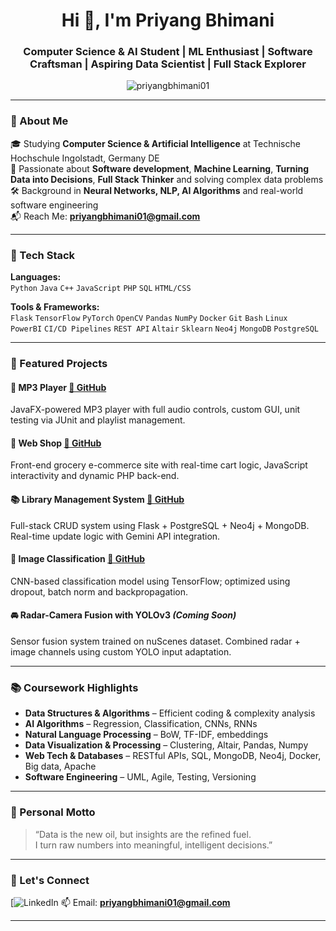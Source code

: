 <h1 align="center">Hi 👋, I'm Priyang Bhimani</h1>
<h3 align="center">Computer Science & AI Student | ML Enthusiast | Software Craftsman | Aspiring Data Scientist | Full Stack Explorer</h3>

<p align="center">
  <img src="https://komarev.com/ghpvc/?username=priyangbhimani01&label=Profile%20views&color=0e75b6&style=flat" alt="priyangbhimani01" />
</p>

---

### 🧠 About Me

🎓 Studying **Computer Science & Artificial Intelligence** at Technische Hochschule Ingolstadt, Germany DE  
🤖 Passionate about **Software development**, **Machine Learning**, **Turning Data into Decisions**, **Full Stack Thinker** and solving complex data problems  
🛠 Background in **Neural Networks, NLP, AI Algorithms** and real-world software engineering  
📬 Reach Me: **priyangbhimani01@gmail.com**  

---

### 💼 Tech Stack

**Languages:**  
`Python` `Java` `C++` `JavaScript` `PHP` `SQL` `HTML/CSS`

**Tools & Frameworks:**  
`Flask` `TensorFlow` `PyTorch` `OpenCV` `Pandas` `NumPy` `Docker` `Git` `Bash` `Linux`  
`PowerBI` `CI/CD Pipelines` `REST API` `Altair` `Sklearn` `Neo4j` `MongoDB` `PostgreSQL`

---

### 🚀 Featured Projects

#### 🎵 MP3 Player [🔗 GitHub](https://github.com/priyangbhimani01/MP3_Player)
JavaFX-powered MP3 player with full audio controls, custom GUI, unit testing via JUnit and playlist management.

#### 🛒 Web Shop [🔗 GitHub](https://github.com/priyangbhimani01/WebShop)
Front-end grocery e-commerce site with real-time cart logic, JavaScript interactivity and dynamic PHP back-end.

#### 📚 Library Management System [🔗 GitHub](https://github.com/priyangbhimani01/SQL_Library_management)
Full-stack CRUD system using Flask + PostgreSQL + Neo4j + MongoDB. Real-time update logic with Gemini API integration.

#### 🧠 Image Classification [🔗 GitHub](https://github.com/priyangbhimani01/Object_Detection_Prediction.git)
CNN-based classification model using TensorFlow; optimized using dropout, batch norm and backpropagation.

#### 🚘 Radar-Camera Fusion with YOLOv3 *(Coming Soon)*  
Sensor fusion system trained on nuScenes dataset. Combined radar + image channels using custom YOLO input adaptation.

---


### 📚 Coursework Highlights

- **Data Structures & Algorithms** – Efficient coding & complexity analysis  
- **AI Algorithms** – Regression, Classification, CNNs, RNNs  
- **Natural Language Processing** – BoW, TF-IDF, embeddings  
- **Data Visualization & Processing** – Clustering, Altair, Pandas, Numpy  
- **Web Tech & Databases** – RESTful APIs, SQL, MongoDB, Neo4j, Docker, Big data, Apache  
- **Software Engineering** – UML, Agile, Testing, Versioning

---

### 💬 Personal Motto

> “Data is the new oil, but insights are the refined fuel.  
> I turn raw numbers into meaningful, intelligent decisions.”

---

### 🔗 Let's Connect

[![LinkedIn](www.linkedin.com/in/priyang-bhimani-2217b0275)
📫 Email: **priyangbhimani01@gmail.com**

---
